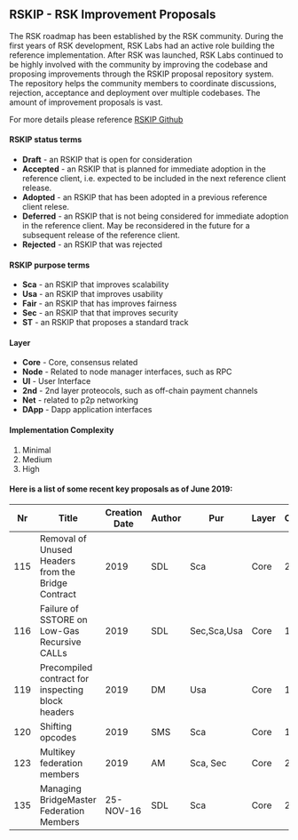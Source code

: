 ## RSKIP - RSK Improvement Proposals


The RSK roadmap has been established by the RSK community. During the first years of RSK development, RSK Labs had an active role building the reference implementation. After RSK was launched, RSK Labs continued to be highly involved with the community by improving the codebase and proposing improvements through the RSKIP proposal repository system. The repository helps the community members to coordinate discussions, rejection, acceptance and deployment over multiple codebases. The amount of improvement proposals is vast. 

For more details please reference [RSKIP Github](https://github.com/rsksmart/RSKIPs)


#### RSKIP status terms

* **Draft** - an RSKIP that is open for consideration
* **Accepted** - an RSKIP that is planned for immediate adoption in the reference client, i.e. expected to be included in the next reference client release.
* **Adopted** - an RSKIP that has been adopted in a previous reference client relese.
* **Deferred** - an RSKIP that is not being considered for immediate adoption in the reference client. May be reconsidered in the future for a subsequent release of the reference client.
* **Rejected** - an RSKIP that was rejected

#### RSKIP purpose terms

* **Sca** - an RSKIP that improves scalability
* **Usa** - an RSKIP that improves usability
* **Fair** - an RSKIP that has improves fairness
* **Sec** - an RSKIP that that improves security
* **ST** - an RSKIP that proposes a standard track

#### Layer

* **Core** - Core, consensus related
* **Node** - Related to node manager interfaces, such as RPC
* **UI** - User Interface
* **2nd** - 2nd layer proteocols, such as off-chain payment channels
* **Net** - related to p2p networking
* **DApp** - Dapp application interfaces

#### Implementation Complexity
1. Minimal
2. Medium
3. High

#### Here is a list of some recent key proposals as of June 2019:

Nr | Title | Creation Date | Author | Pur | Layer | C | Status
-- | ----- | ------------- | ------ | --- | ----- | - | ------
115 | Removal of Unused Headers from the Bridge Contract | 2019 | SDL | Sca | Core | 2 | Draft
116 | Failure of SSTORE on Low-Gas Recursive CALLs | 2019 | SDL | Sec,Sca,Usa | Core | 1 | Draft
119 | Precompiled contract for inspecting block headers | 2019 | DM | Usa | Core | 1 | Draft
120 | Shifting opcodes | 2019 | SMS | Sca | Core | 1 | Adopted
123 | Multikey federation members | 2019 | AM | Sca, Sec | Core | 2 | Draft
135 | Managing BridgeMaster Federation Members | 25-NOV-16 | SDL | Sca | Core | 2 | Draft
